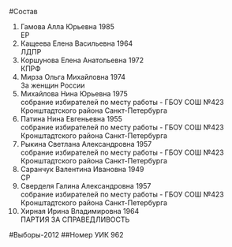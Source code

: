 #Состав
1. Гамова Алла Юрьевна 1985   
    ЕР
2. Кащеева Елена Васильевна 1964   
    ЛДПР
3. Коршунова Елена Анатольевна 1972   
    КПРФ
4. Мирза Ольга Михайловна 1974   
    За женщин России
5. Михайлова Нина Юрьевна 1975   
    собрание избирателей по месту работы - ГБОУ СОШ №423 Кронштадтского района Санкт-Петербурга
6. Патина Нина Евгеньевна 1955   
    собрание избирателей по месту работы - ГБОУ СОШ №423 Кронштадтского района Санкт-Петербурга
7. Рыкина Светлана Александровна 1957   
    собрание избирателей по месту работы - ГБОУ СОШ №423 Кронштадтского района Санкт-Петербурга
8. Саранчук Валентина Ивановна 1949   
    СР
9. Сверделя Галина Александровна 1957   
    собрание избирателей по месту работы - ГБОУ СОШ №423 Кронштадтского района Санкт-Петербурга
10. Хирная Ирина Владимировна 1964   
    ПАРТИЯ ЗА СПРАВЕДЛИВОСТЬ

#Выборы-2012
##Номер УИК
962